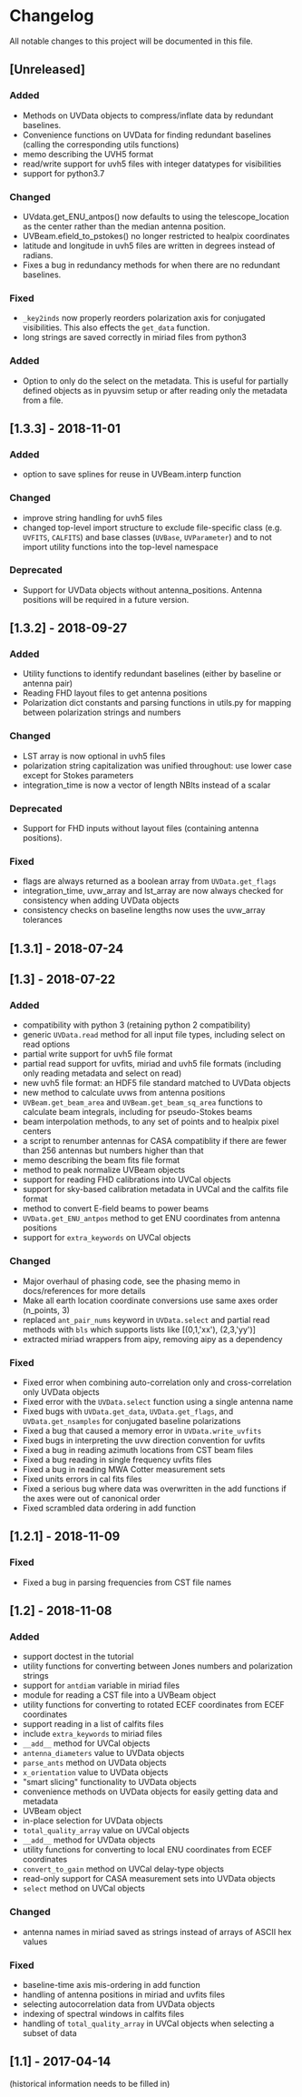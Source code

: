 # Changelog
All notable changes to this project will be documented in this file.

## [Unreleased]
### Added
- Methods on UVData objects to compress/inflate data by redundant baselines.
- Convenience functions on UVData for finding redundant baselines (calling the corresponding utils functions)
- memo describing the UVH5 format
- read/write support for uvh5 files with integer datatypes for visibilities
- support for python3.7

### Changed
- UVdata.get_ENU_antpos() now defaults to using the telescope_location as the center rather than the median antenna position.
- UVBeam.efield_to_pstokes() no longer restricted to healpix coordinates
- latitude and longitude in uvh5 files are written in degrees instead of radians.
- Fixes a bug in redundancy methods for when there are no redundant baselines.

### Fixed
- `_key2inds` now properly reorders polarization axis for conjugated visibilities. This also effects the `get_data` function.
- long strings are saved correctly in miriad files from python3

### Added
- Option to only do the select on the metadata. This is useful for partially defined objects as in pyuvsim setup or after reading only the metadata from a file.

## [1.3.3] - 2018-11-01
### Added
- option to save splines for reuse in UVBeam.interp function

### Changed
- improve string handling for uvh5 files
- changed top-level import structure to exclude file-specific class (e.g. `UVFITS`, `CALFITS`) and base classes (`UVBase`, `UVParameter`) and to not import utility functions into the top-level namespace

### Deprecated
- Support for UVData objects without antenna_positions. Antenna positions will be required in a future version.

## [1.3.2] - 2018-09-27
### Added
- Utility functions to identify redundant baselines (either by baseline or antenna pair)
- Reading FHD layout files to get antenna positions
- Polarization dict constants and parsing functions in utils.py for mapping between polarization strings and numbers

### Changed
- LST array is now optional in uvh5 files
- polarization string capitalization was unified throughout: use lower case except for Stokes parameters
- integration_time is now a vector of length NBlts instead of a scalar

### Deprecated
- Support for FHD inputs without layout files (containing antenna positions).

### Fixed
- flags are always returned as a boolean array from `UVData.get_flags`
- integration_time, uvw_array and lst_array are now always checked for consistency when adding UVData objects
- consistency checks on baseline lengths now uses the uvw_array tolerances

## [1.3.1] - 2018-07-24

## [1.3] - 2018-07-22
### Added
- compatibility with python 3 (retaining python 2 compatibility)
- generic `UVData.read` method for all input file types, including select on read options
- partial write support for uvh5 file format
- partial read support for uvfits, miriad and uvh5 file formats (including only reading metadata and select on read)
- new uvh5 file format: an HDF5 file standard matched to UVData objects
- new method to calculate uvws from antenna positions
- `UVBeam.get_beam_area` and `UVBeam.get_beam_sq_area` functions to calculate beam integrals, including for pseudo-Stokes beams
- beam interpolation methods, to any set of points and to healpix pixel centers
- a script to renumber antennas for CASA compatiblity if there are fewer than 256 antennas but numbers higher than that
- memo describing the beam fits file format
- method to peak normalize UVBeam objects
- support for reading FHD calibrations into UVCal objects
- support for sky-based calibration metadata in UVCal and the calfits file format
- method to convert E-field beams to power beams
- `UVData.get_ENU_antpos` method to get ENU coordinates from antenna positions
- support for `extra_keywords` on UVCal objects

### Changed
- Major overhaul of phasing code, see the phasing memo in docs/references for more details
- Make all earth location coordinate conversions use same axes order (n_points, 3)
- replaced `ant_pair_nums` keyword in `UVData.select` and partial read methods with `bls` which supports lists like [(0,1,'xx'), (2,3,'yy')]
- extracted miriad wrappers from aipy, removing aipy as a dependency

### Fixed
- Fixed error when combining auto-correlation only and cross-correlation only UVData objects
- Fixed error with the `UVData.select` function using a single antenna name
- Fixed bugs with `UVData.get_data`, `UVData.get_flags`, and `UVData.get_nsamples` for conjugated baseline polarizations
- Fixed a bug that caused a memory error in `UVData.write_uvfits`
- Fixed bugs in interpreting the uvw direction convention for uvfits
- Fixed a bug in reading azimuth locations from CST beam files
- Fixed a bug reading in single frequency uvfits files
- Fixed a bug in reading MWA Cotter measurement sets
- Fixed units errors in cal fits files
- Fixed a serious bug where data was overwritten in the add functions if the axes were out of canonical order
- Fixed scrambled data ordering in add function

## [1.2.1] - 2018-11-09
### Fixed
- Fixed a bug in parsing frequencies from CST file names

## [1.2] - 2018-11-08
### Added
- support doctest in the tutorial
- utility functions for converting between Jones numbers and polarization strings
- support for `antdiam` variable in miriad files
- module for reading a CST file into a UVBeam object
- utility functions for converting to rotated ECEF coordinates from ECEF coordinates
- support reading in a list of calfits files
- include `extra_keywords` to miriad files
- `__add__` method for UVCal objects
- `antenna_diameters` value to UVData objects
- `parse_ants` method on UVData objects
- `x_orientation` value to UVData objects
- "smart slicing" functionality to UVData objects
- convenience methods on UVData objects for easily getting data and metadata
- UVBeam object
- in-place selection for UVData objects
- `total_quality_array` value on UVCal objects
- `__add__` method for UVData objects
- utility functions for converting to local ENU coordinates from ECEF coordinates
- `convert_to_gain` method on UVCal delay-type objects
- read-only support for CASA measurement sets into UVData objects
- `select` method on UVCal objects

### Changed
- antenna names in miriad saved as strings instead of arrays of ASCII hex values

### Fixed
- baseline-time axis mis-ordering in add function
- handling of antenna positions in miriad and uvfits files
- selecting autocorrelation data from UVData objects
- indexing of spectral windows in calfits files
- handling of `total_quality_array` in UVCal objects when selecting a subset of data

## [1.1] - 2017-04-14
(historical information needs to be filled in)
